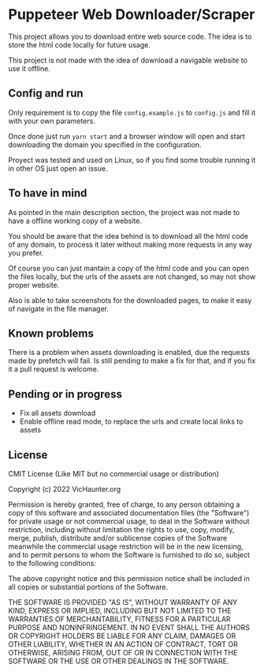# Puppeteer Web Downloader/Scraper

This project allows you to download entire web source code. The idea is to store the html code locally
for future usage.

This project is not made with the idea of download a navigable website to use it offline.

## Config and run

Only requirement is to copy the file `config.example.js` to `config.js` and fill it with your own parameters.

Once done just run `yarn start` and a browser window will open and start downloading the domain you
specified in the configuration.

Proyect was tested and used on Linux, so if you find some trouble running it in other OS just open an issue.

## To have in mind

As pointed in the main description section, the project was not made to have a offline working copy of a website.

You should be aware that the idea behind is to download all the html code of any domain, to process it later without
making more requests in any way you prefer.

Of course you can just mantain a copy of the html code and you can open the files locally, but the urls of the
assets are not changed, so may not show proper website.

Also is able to take screenshots for the downloaded pages, to make it easy of navigate in the file manager.

## Known problems

There is a problem when assets downloading is enabled, due the requests made by prefetch will fail. Is still pending
to make a fix for that, and if you fix it a pull request is welcome.

## Pending or in progress

- Fix all assets download
- Enable offline read mode, to replace the urls and create local links to assets

## License

CMIT License (Like MIT but no commercial usage or distribution)

Copyright (c) 2022 VicHaunter.org

Permission is hereby granted, free of charge, to any person obtaining a copy
of this software and associated documentation files (the "Software") for private
usage or not commercial usage, to deal in the Software without restriction, 
including without limitation the rights to use, copy, modify, merge, publish, 
distribute and/or sublicense copies of the Software meanwhile the commercial 
usage restriction will be in the new licensing, and to permit persons to whom 
the Software is furnished to do so, subject to the following conditions:

The above copyright notice and this permission notice shall be included in all
copies or substantial portions of the Software.

THE SOFTWARE IS PROVIDED "AS IS", WITHOUT WARRANTY OF ANY KIND, EXPRESS OR
IMPLIED, INCLUDING BUT NOT LIMITED TO THE WARRANTIES OF MERCHANTABILITY,
FITNESS FOR A PARTICULAR PURPOSE AND NONINFRINGEMENT. IN NO EVENT SHALL THE
AUTHORS OR COPYRIGHT HOLDERS BE LIABLE FOR ANY CLAIM, DAMAGES OR OTHER
LIABILITY, WHETHER IN AN ACTION OF CONTRACT, TORT OR OTHERWISE, ARISING FROM,
OUT OF OR IN CONNECTION WITH THE SOFTWARE OR THE USE OR OTHER DEALINGS IN THE
SOFTWARE.